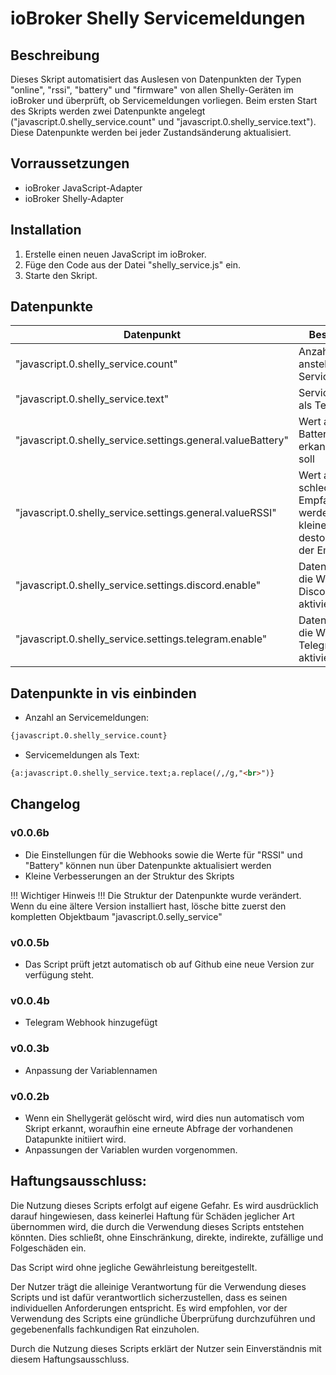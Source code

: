 # ioBroker Shelly Servicemeldungen

## Beschreibung
Dieses Skript automatisiert das Auslesen von Datenpunkten der Typen "online", "rssi", "battery" und "firmware" von allen Shelly-Geräten im ioBroker und überprüft, ob Servicemeldungen vorliegen. Beim ersten Start des Skripts werden zwei Datenpunkte angelegt ("javascript.0.shelly_service.count" und "javascript.0.shelly_service.text"). Diese Datenpunkte werden bei jeder Zustandsänderung aktualisiert.

## Vorraussetzungen
- ioBroker JavaScript-Adapter
- ioBroker Shelly-Adapter

## Installation
1. Erstelle einen neuen JavaScript im ioBroker.
2. Füge den Code aus der Datei "shelly_service.js" ein.
3. Starte den Skript.

## Datenpunkte
| Datenpunkt    | Beschreibung  |
| ------------- | ------------- |
| "javascript.0.shelly_service.count" | Anzahl der aktuell anstehenden Servicemeldungen |
| "javascript.0.shelly_service.text" | Servicemeldungen als Text |
| "javascript.0.shelly_service.settings.general.valueBattery" | Wert ab wann eine Batteriestörung erkannt werden soll |
| "javascript.0.shelly_service.settings.general.valueRSSI" | Wert ab wann ein schlechter Empfang erkannt werden soll. Je kleiner der Wert, desto schlechter der Empfang |
| "javascript.0.shelly_service.settings.discord.enable" | Datenpunkt um die Webhook über Discord zu aktivieren |
| "javascript.0.shelly_service.settings.telegram.enable" | Datenpunkt um die Webhook über Telegram zu aktivieren |

## Datenpunkte in vis einbinden
- Anzahl an Servicemeldungen:
```html
{javascript.0.shelly_service.count}
````
- Servicemeldungen als Text:
```html
{a:javascript.0.shelly_service.text;a.replace(/,/g,"<br>")}
```

## Changelog
### v0.0.6b
- Die Einstellungen für die Webhooks sowie die Werte für "RSSI" und "Battery" können nun über Datenpunkte aktualisiert werden
- Kleine Verbesserungen an der Struktur des Skripts

!!! Wichtiger Hinweis !!!
Die Struktur der Datenpunkte wurde verändert. Wenn du eine ältere Version installiert hast, lösche bitte zuerst den kompletten Objektbaum "javascript.0.selly_service"

### v0.0.5b 
- Das Script prüft jetzt automatisch ob auf Github eine neue Version zur verfügung steht.

### v0.0.4b 
- Telegram Webhook hinzugefügt

### v0.0.3b
- Anpassung der Variablennamen

### v0.0.2b
- Wenn ein Shellygerät gelöscht wird, wird dies nun automatisch vom Skript erkannt, woraufhin eine erneute Abfrage der vorhandenen Datapunkte initiiert wird.
- Anpassungen der Variablen wurden vorgenommen.

## Haftungsausschluss:
Die Nutzung dieses Scripts erfolgt auf eigene Gefahr. Es wird ausdrücklich darauf hingewiesen, dass keinerlei Haftung für Schäden jeglicher Art übernommen wird, die durch die Verwendung dieses Scripts entstehen könnten. Dies schließt, ohne Einschränkung, direkte, indirekte, zufällige und Folgeschäden ein.

Das Script wird ohne jegliche Gewährleistung bereitgestellt.

Der Nutzer trägt die alleinige Verantwortung für die Verwendung dieses Scripts und ist dafür verantwortlich sicherzustellen, dass es seinen individuellen Anforderungen entspricht. Es wird empfohlen, vor der Verwendung des Scripts eine gründliche Überprüfung durchzuführen und gegebenenfalls fachkundigen Rat einzuholen.

Durch die Nutzung dieses Scripts erklärt der Nutzer sein Einverständnis mit diesem Haftungsausschluss.
